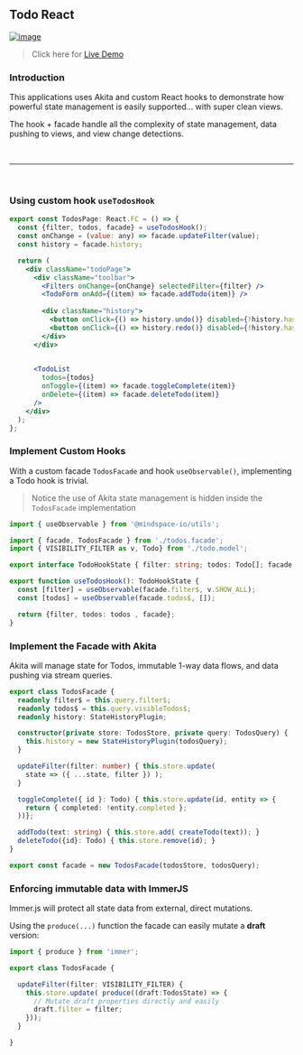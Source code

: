 ## Todo React

[![image](https://user-images.githubusercontent.com/210413/72391576-2392d680-36f3-11ea-84ae-f5598f04d10a.png)](https://codesandbox.io/s/react-todo-akita-final-qz7m3)

>  Click here for [Live Demo](https://codesandbox.io/s/react-todo-akita-final-qz7m3)
### Introduction

This applications uses Akita and custom React hooks to demonstrate how powerful state management is easily supported... with super clean views. 

The hook + facade handle all the complexity of state management, data pushing to views, and view change detections.


<br/>

----

<br/>

### Using custom hook `useTodosHook`

```jsx
export const TodosPage: React.FC = () => {
  const {filter, todos, facade} = useTodosHook();
  const onChange = (value: any) => facade.updateFilter(value);
  const history = facade.history;

  return (
    <div className="todoPage">
      <div className="toolbar">
        <Filters onChange={onChange} selectedFilter={filter} />
        <TodoForm onAdd={(item) => facade.addTodo(item)} />
        
        <div className="history">
          <button onClick={() => history.undo()} disabled={!history.hasPast}>   Undo </button>
          <button onClick={() => history.redo()} disabled={!history.hasFuture}> Redo </button>
        </div>
      </div>

      
      <TodoList
        todos={todos}
        onToggle={(item) => facade.toggleComplete(item)}
        onDelete={(item) => facade.deleteTodo(item)}
      />
    </div>
  );
};
```

### Implement Custom Hooks

With a custom facade `TodosFacade` and hook `useObservable()`, implementing a Todo hook is trivial.
> Notice the use of Akita state management is hidden inside the `TodosFacade` implementation

```ts
import { useObservable } from '@mindspace-io/utils';

import { facade, TodosFacade } from './todos.facade';
import { VISIBILITY_FILTER as v, Todo} from './todo.model';

export interface TodoHookState { filter: string; todos: Todo[]; facade: TodosFacade; }

export function useTodosHook(): TodoHookState {
  const [filter] = useObservable(facade.filter$, v.SHOW_ALL);
  const [todos] = useObservable(facade.todos$, []);

  return {filter, todos: todos , facade};
}
```

### Implement the Facade with Akita

Akita will manage state for Todos, immutable 1-way data flows, and data pushing via stream queries.

```ts
export class TodosFacade {
  readonly filter$ = this.query.filter$;
  readonly todos$ = this.query.visibleTodos$;  
  readonly history: StateHistoryPlugin;

  constructor(private store: TodosStore, private query: TodosQuery) {
    this.history = new StateHistoryPlugin(todosQuery);
  }

  updateFilter(filter: number) { this.store.update(
    state => ({ ...state, filter }) ); 
  }

  toggleComplete({ id }: Todo) { this.store.update(id, entity => {
    return { completed: !entity.completed };
  ))};

  addTodo(text: string) { this.store.add( createTodo(text)); }
  deleteTodo({id}: Todo) { this.store.remove(id); }
}

export const facade = new TodosFacade(todosStore, todosQuery);
```

### Enforcing immutable data with ImmerJS

Immer.js will protect all state data from external, direct mutations.

Using the `produce(...)` function the facade can easily mutate a **draft** version:

```ts
import { produce } from 'immer';

export class TodosFacade {

  updateFilter(filter: VISIBILITY_FILTER) {
    this.store.update( produce((draft:TodosState) => {
      // Mutate draft properties directly and easily
      draft.filter = filter;
    }));
  }

}

```